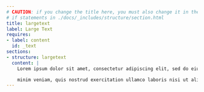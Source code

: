 ```yaml
---
# CAUTION: if you change the title here, you must also change it in the
# if statements in ./docs/_includes/structure/section.html
title: largetext
label: Large Text
requires:
- label: content
  id: _text
sections:
- structure: largetext
  content: |
    Lorem ipsum dolor sit amet, consectetur adipiscing elit, sed do eiusmod tempor incididunt ut labore et dolore magdna aliqua. Ut enim ad

    minim veniam, quis nostrud exercitation ullamco laboris nisi ut aliquip ex ea codmmodo consequat. Duis aute irure dolor in reprehenderit in voluptate velit esse cillum dolore eu fugiat nulla pariatur. [Excepteur sint occaecat](http://example.com) cupidatat non proident, sunt in culpa qui officia deserunt mollit anim id est laborum.
---
```

